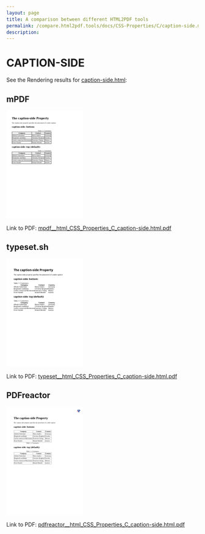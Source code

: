 ```yaml
---
layout: page
title: A comparison between different HTML2PDF tools
permalink: /compare.html2pdf.tools/docs/CSS-Properties/C/caption-side.md
description: 
---
```


# CAPTION-SIDE

See the Rendering results for [caption-side.html](/html/CSS%20Properties/C/caption-side.html):

## mPDF
![](mpdf__html_CSS_Properties_C_caption-side.html.png) 

Link to PDF: [mpdf__html_CSS_Properties_C_caption-side.html.pdf](mpdf__html_CSS_Properties_C_caption-side.html.pdf)

## typeset.sh
![](typeset__html_CSS_Properties_C_caption-side.html.png) 

Link to PDF: [typeset__html_CSS_Properties_C_caption-side.html.pdf](typeset__html_CSS_Properties_C_caption-side.html.pdf)

## PDFreactor
![](pdfreactor__html_CSS_Properties_C_caption-side.html.png) 

Link to PDF: [pdfreactor__html_CSS_Properties_C_caption-side.html.pdf](pdfreactor__html_CSS_Properties_C_caption-side.html.pdf)
